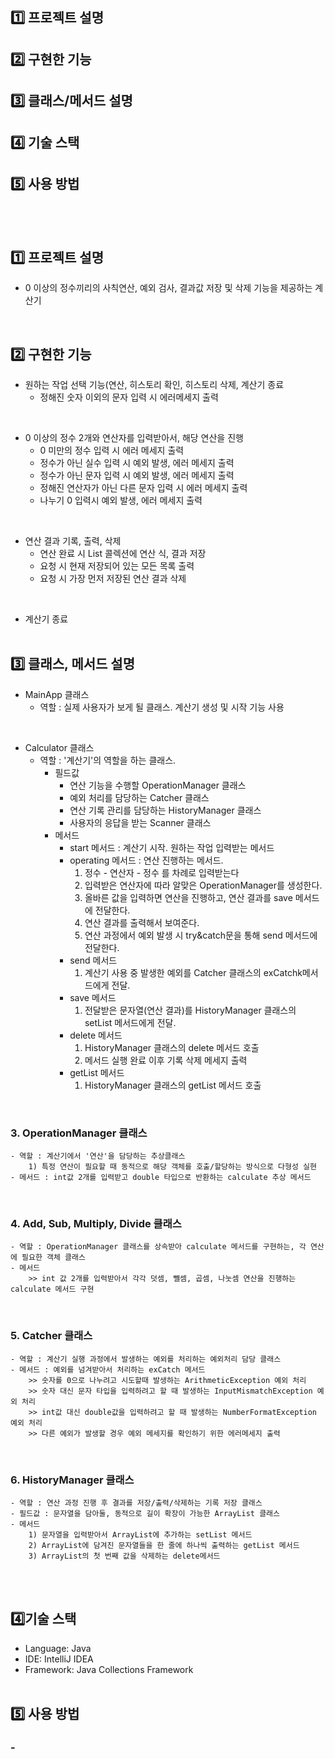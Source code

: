 ## 1️⃣ 프로젝트 설명
## 2️⃣ 구현한 기능
## 3️⃣ 클래스/메서드 설명
## 4️⃣ 기술 스택
## 5️⃣ 사용 방법
<br><br>


## 1️⃣ 프로젝트 설명
-  0 이상의 정수끼리의 사칙연산, 예외 검사, 결과값 저장 및 삭제 기능을 제공하는 계산기
<br>

## 2️⃣ 구현한 기능
- 원하는 작업 선택 기능(연산, 히스토리 확인, 히스토리 삭제, 계산기 종료
  - 정해진 숫자 이외의 문자 입력 시 에러메세지 출력
<br>

- 0 이상의 정수 2개와 연산자를 입력받아서, 해당 연산을 진행
  - 0 미만의 정수 입력 시 에러 메세지 출력
  - 정수가 아닌 실수 입력 시 예외 발생, 에러 메세지 출력
  - 정수가 아닌 문자 입력 시 예외 발생, 에러 메세지 출력
  - 정해진 연산자가 아닌 다른 문자 입력 시 에러 메세지 출력
  - 나누기 0 입력시 예외 발생, 에러 메세지 출력
<br>

- 연산 결과 기록, 출력, 삭제
  - 연산 완료 시 List 콜렉션에 연산 식, 결과 저장
  - 요청 시 현재 저장되어 있는 모든 목록 출력
  - 요청 시 가장 먼저 저장된 연산 결과 삭제
<br>

- 계산기 종료
<br><br>

## 3️⃣ 클래스, 메서드 설명
- MainApp 클래스
    - 역할 : 실제 사용자가 보게 될 클래스. 계산기 생성 및 시작 기능 사용
<br>

- Calculator 클래스
  - 역할 : '계산기'의 역할을 하는 클래스.
    - 필드값 
      - 연산 기능을 수행할 OperationManager 클래스
      - 예외 처리를 담당하는 Catcher 클래스
      - 연산 기록 관리를 담당하는 HistoryManager 클래스
      - 사용자의 응답을 받는 Scanner 클래스
    - 메서드
      - start 메서드 : 계산기 시작. 원하는 작업 입력받는 메서드
      - operating 메서드 : 연산 진행하는 메서드.
        1) 정수 - 연산자 - 정수 를 차례로 입력받는다
        2) 입력받은 연산자에 따라 알맞은 OperationManager를 생성한다.
        3) 올바른 값을 입력하면 연산을 진행하고, 연산 결과를 save 메서드에 전달한다.
        4) 연산 결과를 출력해서 보여준다.
        5) 연산 과정에서 예외 발생 시 try&catch문을 통해 send 메서드에 전달한다.
      - send 메서드
        1) 계산기 사용 중 발생한 예외를 Catcher 클래스의 exCatchk메서드에게 전달.
      - save 메서드
        1) 전달받은 문자열(연산 결과)를 HistoryManager 클래스의 setList 메서드에게 전달.
      - delete 메서드
        1) HistoryManager 클래스의 delete 메서드 호출
        2) 메서드 실행 완료 이후 기록 삭제 메세지 출력
      - getList 메서드
        1) HistoryManager 클래스의 getList 메서드 호출
<br>

### 3. OperationManager 클래스
    - 역할 : 계산기에서 '연산'을 담당하는 추상클래스
        1) 특정 연산이 필요할 때 동적으로 해당 객체를 호출/할당하는 방식으로 다형성 실현
    - 메서드 : int값 2개를 입력받고 double 타입으로 반환하는 calculate 추상 메서드
<br>

### 4. Add, Sub, Multiply, Divide 클래스
    - 역할 : OperationManager 클래스를 상속받아 calculate 메서드를 구현하는, 각 연산에 필요한 객체 클래스
    - 메서드
        >> int 값 2개를 입력받아서 각각 덧셈, 뺄셈, 곱셈, 나눗셈 연산을 진행하는 calculate 메서드 구현
<br>

### 5. Catcher 클래스
    - 역할 : 계산기 실행 과정에서 발생하는 예외를 처리하는 예외처리 담당 클래스
    - 메서드 : 예외를 넘겨받아서 처리하는 exCatch 메서드
        >> 숫자를 0으로 나누려고 시도할때 발생하는 ArithmeticException 예외 처리
        >> 숫자 대신 문자 타입을 입력하려고 할 때 발생하는 InputMismatchException 예외 처리
        >> int값 대신 double값을 입력하려고 할 때 발생하는 NumberFormatException 예외 처리
        >> 다른 예외가 발생할 경우 예외 메세지를 확인하기 위한 에러메세지 출력
<br>

### 6. HistoryManager 클래스
    - 역할 : 연산 과정 진행 후 결과를 저장/출력/삭제하는 기록 저장 클래스
    - 필드값 : 문자열을 담아둘, 동적으로 길이 확장이 가능한 ArrayList 클래스
    - 메서드
        1) 문자열을 입력받아서 ArrayList에 추가하는 setList 메서드
        2) ArrayList에 담겨진 문자열들을 한 줄에 하나씩 출력하는 getList 메서드
        3) ArrayList의 첫 번째 값을 삭제하는 delete메서드
<br><br>     

## 4️⃣기술 스택
- Language: Java
- IDE: IntelliJ IDEA
- Framework: Java Collections Framework
<br><br>

## 5️⃣ 사용 방법
### - 
